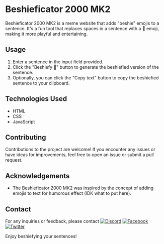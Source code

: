 # Beshieficator 2000 MK2

Beshieficator 2000 MK2 is a meme website that adds "beshie" emojis to a sentence. It's a fun tool that replaces spaces in a sentence with a 🤸 emoji, making it more playful and entertaining.

## Usage

1. Enter a sentence in the input field provided.
2. Click the "Beshiefy 💅" button to generate the beshiefied version of the sentence.
3. Optionally, you can click the "Copy text" button to copy the beshiefied sentence to your clipboard.

## Technologies Used

- HTML
- CSS
- JavaScript

## Contributing

Contributions to the project are welcome! If you encounter any issues or have ideas for improvements, feel free to open an issue or submit a pull request.

## Acknowledgements

- The Beshieficator 2000 MK2 was inspired by the concept of adding emojis to text for humorous effect (IDK what to put here).

## Contact

For any inquiries or feedback, please contact 
[![Discord](https://img.shields.io/badge/Discord-%237289DA.svg?logo=discord&logoColor=white)](https://discord.gg/haruki23) [![Facebook](https://img.shields.io/badge/Facebook-%231877F2.svg?logo=Facebook&logoColor=white)](https://facebook.com/khenzhu23) [![Twitter](https://img.shields.io/badge/Twitter-%231DA1F2.svg?logo=Twitter&logoColor=white)](https://twitter.com/Khenzhu20) 

Enjoy beshiefying your sentences!
